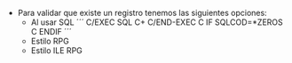 - Para validar que existe un registro tenemos las siguientes opciones:
  - Al usar SQL
´´´
C/EXEC SQL
C+
C/END-EXEC
C                   IF        SQLCOD=*ZEROS
C                   ENDIF
´´´
  - Estilo RPG
  - Estilo ILE RPG
